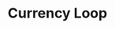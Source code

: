 ---
layout: loop
title: Currency Loop
description: Currency loop lists currencies.
sidebar: loop
lang: en
subnav: loop_currency
uses_global_argument: true
returns_global_outputs: { countable : true, timestampable : true, versionable : false }
type: currency
arguments :
    - {name: "id", description: "A single or a list of currency ids.", example: "id=\"2\", id=\"1,4,7\""}
    - {name: "default_only", description: "A boolean value to display only the default currency.", example: "default_only=\"true\""}
    - {name: "exclude", description: "A single or a list of currency ids.", example: "exclude=\"2\", exclude=\"1,4,7\""}
    - {name: "lang", description: "A lang id", example: "lang=\"1\""}
    - {
        name: "order", description: "A list of values", example: "order=\"id_reverse\"", default: "manual",
        expected_values: [
            {name: "id",                description: "order by id"},
            {name: "id_reverse",        description: "order by id DESC"},
            {name: "name",              description: "order by currency name"},
            {name: "name_reverse",      description: "reverse order by currency name"},
            {name: "code",              description: "order by currency code"},
            {name: "code_reverse",      description: "reverse order by currency code"}
        ]
      }
outputs :
    - {name: "$ID", description: "the currency id"}
    - {name: "$IS_TRANSLATED", description: "check if the currency is translated"}
    - {name: "$LOCALE", description: "The locale used for this research"}
    - {name: "$NAME", description: "the currency name"}
    - {name: "$ISOCODE", description: "the ISO numeric currency code"}
    - {name: "$SYMBOL", description: "the ISO numeric currency symbol"}
    - {name: "$RATE", description: "the currency rate"}
    - {name: "$IS_DEFAULT", description: "returns if the currency is the default currency"}
    - {name: "$POSITION", description: "the currency position"}
---
